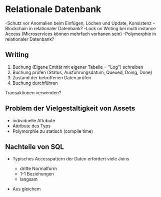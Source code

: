 # Relationale Datenbank

-Schutz vor Anomalien beim Einfügen, Löchen und Update, Konsistenz
-Blockchain in relationaler Datenbank?
-Lock on Writing bei multi instance Access (Microservices können mehrfach vorhanen sein)
-Polymorphie in relationaler Datenbank?





## Writing
1. Buchung (Eigene Entität mit eigener Tabelle = "Log") schreiben
2. Buchung prüfen (Status, Ausführungsdatum, Queued, Doing, Done)
3. Zustand der betroffenen Daten prüfen
4. Buchung durchführen

Transaktionen verwenden?

## Problem der Vielgestaltigkeit von Assets
- individuelle Attribute
- Attribute des Typs
- Polymorphie zu statisch (compile time)

## Nachteile von SQL
- Typisches Accesspattern der Daten erfordert viele Joins
	- dritte Normalform
	- 1-1 Beziehungen
	- langsam

- Aus gleichem 